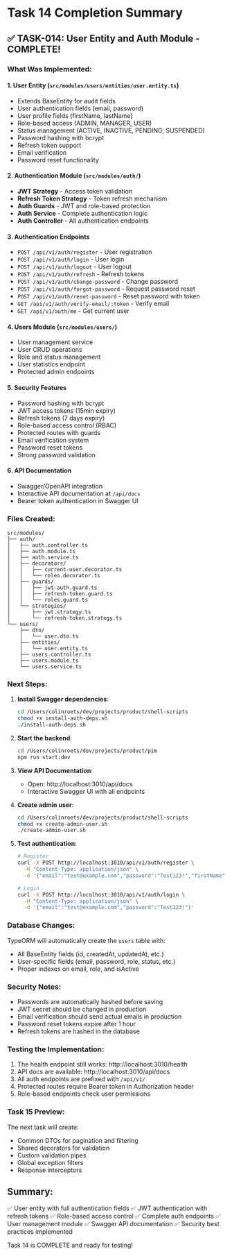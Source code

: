 # Task 14 Completion Summary

## ✅ TASK-014: User Entity and Auth Module - COMPLETE!

### What Was Implemented:

#### 1. **User Entity** (`src/modules/users/entities/user.entity.ts`)
- Extends BaseEntity for audit fields
- User authentication fields (email, password)
- User profile fields (firstName, lastName)
- Role-based access (ADMIN, MANAGER, USER)
- Status management (ACTIVE, INACTIVE, PENDING, SUSPENDED)
- Password hashing with bcrypt
- Refresh token support
- Email verification
- Password reset functionality

#### 2. **Authentication Module** (`src/modules/auth/`)
- **JWT Strategy** - Access token validation
- **Refresh Token Strategy** - Token refresh mechanism
- **Auth Guards** - JWT and role-based protection
- **Auth Service** - Complete authentication logic
- **Auth Controller** - All authentication endpoints

#### 3. **Authentication Endpoints**
- `POST /api/v1/auth/register` - User registration
- `POST /api/v1/auth/login` - User login
- `POST /api/v1/auth/logout` - User logout
- `POST /api/v1/auth/refresh` - Refresh tokens
- `POST /api/v1/auth/change-password` - Change password
- `POST /api/v1/auth/forgot-password` - Request password reset
- `POST /api/v1/auth/reset-password` - Reset password with token
- `GET /api/v1/auth/verify-email/:token` - Verify email
- `GET /api/v1/auth/me` - Get current user

#### 4. **Users Module** (`src/modules/users/`)
- User management service
- User CRUD operations
- Role and status management
- User statistics endpoint
- Protected admin endpoints

#### 5. **Security Features**
- Password hashing with bcrypt
- JWT access tokens (15min expiry)
- Refresh tokens (7 days expiry)
- Role-based access control (RBAC)
- Protected routes with guards
- Email verification system
- Password reset tokens
- Strong password validation

#### 6. **API Documentation**
- Swagger/OpenAPI integration
- Interactive API documentation at `/api/docs`
- Bearer token authentication in Swagger UI

### Files Created:
```
src/modules/
├── auth/
│   ├── auth.controller.ts
│   ├── auth.module.ts
│   ├── auth.service.ts
│   ├── decorators/
│   │   ├── current-user.decorator.ts
│   │   └── roles.decorator.ts
│   ├── guards/
│   │   ├── jwt-auth.guard.ts
│   │   ├── refresh-token.guard.ts
│   │   └── roles.guard.ts
│   └── strategies/
│       ├── jwt.strategy.ts
│       └── refresh-token.strategy.ts
└── users/
    ├── dto/
    │   └── user.dto.ts
    ├── entities/
    │   └── user.entity.ts
    ├── users.controller.ts
    ├── users.module.ts
    └── users.service.ts
```

### Next Steps:

1. **Install Swagger dependencies**:
   ```bash
   cd /Users/colinroets/dev/projects/product/shell-scripts
   chmod +x install-auth-deps.sh
   ./install-auth-deps.sh
   ```

2. **Start the backend**:
   ```bash
   cd /Users/colinroets/dev/projects/product/pim
   npm run start:dev
   ```

3. **View API Documentation**:
   - Open: http://localhost:3010/api/docs
   - Interactive Swagger UI with all endpoints

4. **Create admin user**:
   ```bash
   cd /Users/colinroets/dev/projects/product/shell-scripts
   chmod +x create-admin-user.sh
   ./create-admin-user.sh
   ```

5. **Test authentication**:
   ```bash
   # Register
   curl -X POST http://localhost:3010/api/v1/auth/register \
     -H "Content-Type: application/json" \
     -d '{"email":"test@example.com","password":"Test123!","firstName":"Test","lastName":"User"}'
   
   # Login
   curl -X POST http://localhost:3010/api/v1/auth/login \
     -H "Content-Type: application/json" \
     -d '{"email":"test@example.com","password":"Test123!"}'
   ```

### Database Changes:
TypeORM will automatically create the `users` table with:
- All BaseEntity fields (id, createdAt, updatedAt, etc.)
- User-specific fields (email, password, role, status, etc.)
- Proper indexes on email, role, and isActive

### Security Notes:
- Passwords are automatically hashed before saving
- JWT secret should be changed in production
- Email verification should send actual emails in production
- Password reset tokens expire after 1 hour
- Refresh tokens are hashed in the database

### Testing the Implementation:
1. The health endpoint still works: http://localhost:3010/health
2. API docs are available: http://localhost:3010/api/docs
3. All auth endpoints are prefixed with `/api/v1/`
4. Protected routes require Bearer token in Authorization header
5. Role-based endpoints check user permissions

### Task 15 Preview:
The next task will create:
- Common DTOs for pagination and filtering
- Shared decorators for validation
- Custom validation pipes
- Global exception filters
- Response interceptors

## Summary:
✅ User entity with full authentication fields
✅ JWT authentication with refresh tokens
✅ Role-based access control
✅ Complete auth endpoints
✅ User management module
✅ Swagger API documentation
✅ Security best practices implemented

Task 14 is COMPLETE and ready for testing!
